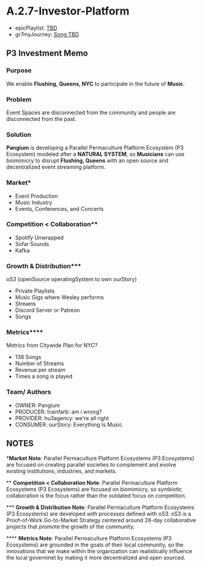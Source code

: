# A.2.7-Investor-Platform
* epicPlaylist: [TBD](Link)
* gr7myJourney: [Song TBD](Link)

## P3 Investment Memo

### Purpose
We enable **Flushing, Queens, NYC** to participate in the future of **Music**.

### Problem
Event Spaces are disconnected from the community and people are disconnected from the past.

### Solution
**Pangium** is developing a Parallel Permaculture Platform Ecosystem (P3 Ecosystem) modeled after a **NATURAL SYSTEM**, so **Musicians** can use biomimicry to disrupt **Flushing, Queens** with an open source and decentralized event streaming platform.

### Market*
* Event Production
* Music Industry
* Events, Conferences, and Concerts 

### Competition < Collaboration**
* Spotify Unwrapped
* Sofar Sounds
* Kafka

### Growth & Distribution***
oS3 (openSource operatingSystem to own ourStory)
* Private Playlists
* Music Gigs where Wesley performs
* Streams
* Discord Server or Patreon
* Songs

### Metrics****
Metrics from Citywide Plan for NYC?
* 138 Songs
* Number of Streams
* Revenue per stream
* Times a song is played

### Team/ Authors
* OWNER: Pangium
* PRODUCER: trainfarb: am i wrong?
* PROVIDER: hu3agency: we're all right
* CONSUMER: ourStory: Everything Is Music

## NOTES
***Market Note**: Parallel Permaculture Platform Ecosystems (P3 Ecosystems) are focused on creating parallel societies to complement and evolve existing institutions, industries, and markets.

** **Competition < Collaboration Note**: Parallel Permaculture Platform Ecosystems (P3 Ecosystems) are focused on biomimicry, so symbiotic collaboration is the focus rather than the outdated focus on competition. 

*** **Growth & Distribution Note**: Parallel Permaculture Platform Ecosystems (P3 Ecosystems) are developed with processes defined with oS3. oS3 is a Proof-of-Work Go-to-Market Strategy centered around 28-day collaborative projects that promote the growth of the community.

**** **Metrics Note**: Parallel Permaculture Platform Ecosystems (P3 Ecosystems) are grounded in the goals of their local community, so the innovations that we make within the organization can realistically influence the local governmet by making it more decentralized and open sourced.

